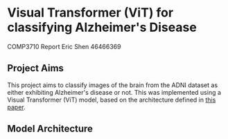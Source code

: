 # Visual Transformer (ViT) for classifying Alzheimer's Disease

COMP3710 Report
Eric Shen
46466369

## Project Aims
This project aims to classify images of the brain from the ADNI dataset as either exhibiting Alzheimer's disease or not. This was implemented using a Visual Transformer (ViT) model, based on the architecture defined in [this paper](https://arxiv.org/pdf/2010.11929.pdf "An Image is Worth 16x16 Words: Transformers for Image Recognition at Scale").

## Model Architecture
